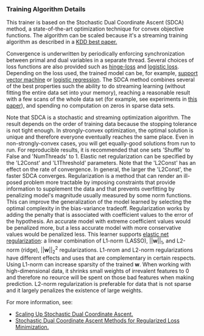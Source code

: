 ### Training Algorithm Details
This trainer is based on the Stochastic Dual Coordinate Ascent (SDCA) method, a
state-of-the-art optimization technique for convex objective functions. The
algorithm can be scaled because it's a streaming training algorithm as described
in a [KDD best
paper.](https://www.csie.ntu.edu.tw/~cjlin/papers/disk_decomposition/tkdd_disk_decomposition.pdf)
        
Convergence is underwritten by periodically enforcing synchronization between
primal and dual variables in a separate thread. Several choices of loss
functions are also provided such as
[hinge-loss](https://en.wikipedia.org/wiki/Hinge_loss) and [logistic
loss](http://www.hongliangjie.com/wp-content/uploads/2011/10/logistic.pdf).
Depending on the loss used, the trained model can be, for example, [support
vector machine](https://en.wikipedia.org/wiki/Support-vector_machine) or
[logistic regression](https://en.wikipedia.org/wiki/Logistic_regression). The
SDCA method combines several of the best properties such the ability to do
streaming learning (without fitting the entire data set into your memory),
reaching a reasonable result with a few scans of the whole data set (for
example, see experiments in [this
paper](https://www.csie.ntu.edu.tw/~cjlin/papers/cddual.pdf)), and spending no
computation on zeros in sparse data sets.
          
Note that SDCA is a stochastic and streaming optimization algorithm. The result
depends on the order of training data because the stopping tolerance is not
tight enough. In strongly-convex optimization, the optimal solution is unique
and therefore everyone eventually reaches the same place. Even in
non-strongly-convex cases, you will get equally-good solutions from run to run.
For reproducible results, it is recommended that one sets 'Shuffle' to False and
'NumThreads' to 1. Elastic net regularization can be specified by the 'L2Const'
and 'L1Threshold' parameters. Note that the 'L2Const' has an effect on the rate
of convergence. In general, the larger the 'L2Const', the faster SDCA converges.
Regularization is a method that can render an ill-posed problem more tractable
by imposing constraints that provide information to supplement the data and that
prevents overfitting by penalizing model's magnitude usually measured by some
norm functions. This can improve the generalization of the model learned by
selecting the optimal complexity in the bias-variance tradeoff. Regularization
works by adding the penalty that is associated with coefficient values to the
error of the hypothesis. An accurate model with extreme coefficient values would
be penalized more, but a less accurate model with more conservative values would
be penalized less. This learner supports [elastic net
regularization](https://en.wikipedia.org/wiki/Elastic_net_regularization): a
linear combination of L1-norm (LASSO), $|| \textbf{w} ||_1$, and L2-norm
(ridge), $|| \textbf{w} ||_2^2$ regularizations. L1-nrom and L2-norm
regularizations have different effects and uses that are complementary in
certain respects. Using L1-norm can increase sparsity of the trained
$\textbf{w}$. When working with high-dimensional data, it shrinks small
weights of irrevalent features to 0 and therefore no reource will be spent on
those bad features when making prediction. L2-norm regularization is preferable
for data that is not sparse and it largely penalizes the existence of large
weights.

For more information, see:
* [Scaling Up Stochastic Dual Coordinate
  Ascent.](https://www.microsoft.com/en-us/research/wp-content/uploads/2016/06/main-3.pdf)
* [Stochastic Dual Coordinate Ascent Methods for Regularized Loss
  Minimization.](http://www.jmlr.org/papers/volume14/shalev-shwartz13a/shalev-shwartz13a.pdf)